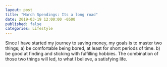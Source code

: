 ```yaml
---
layout: post
title: "March Spendings: Its a long road"
date: 2019-03-19 12:00:00 -0500
published: false
categories: Lifestyle
---
```


Since I have started my journey to saving money, my goals is to master two things; a) be comfortable being bored, at least for short periods of time. b) be good at finding and sticking with fulfilling hobbies. The combination of those two things will led, to what I believe, a satisfying life. 

